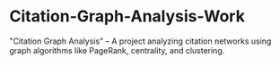 # Citation-Graph-Analysis-Work
"Citation Graph Analysis" – A project analyzing citation networks using graph algorithms like PageRank, centrality, and clustering.
